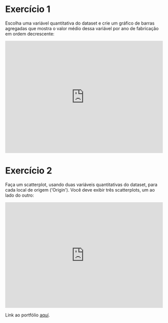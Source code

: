<h1>Exercício 1</h1>
<p>Escolha uma variável quantitativa do dataset e crie um gráfico de barras agregadas que mostra o valor médio dessa variável por ano de fabricação em ordem decrescente:</p>
<iframe width="100%" height="358" frameborder="0"
  src="https://observablehq.com/embed/1257a487874c3f1c?cells=barras1"></iframe>

<h1>Exercício 2</h1>
<p>Faça um scatterplot, usando duas variáveis quantitativas do dataset, para cada local de origem ('Origin'). Você deve exibir três scatterplots, um ao lado do outro:</p>
<iframe width="100%" height="337" frameborder="0"
  src="https://observablehq.com/embed/1257a487874c3f1c?cells=scatterplot1"></iframe>

<p>Link ao portfólio <a href="[https://www.ejemplo.com](https://observablehq.com/d/1257a487874c3f1c)https://observablehq.com/d/1257a487874c3f1c">aquí</a>.</p>
